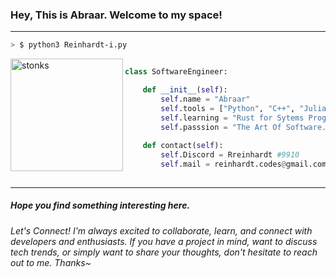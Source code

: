 ### Hey, This is Abraar. Welcome to my space! 

---

```zsh
> $ python3 Reinhardt-i.py
```
<img align="left" src="https://media.tenor.com/y2JXkY1pXkwAAAAC/cat-computer.gif" alt="stonks" width="180" />


```python

class SoftwareEngineer:

    def __init__(self):
        self.name = "Abraar"
        self.tools = ["Python", "C++", "Julia", "Flutter"]
        self.learning = "Rust for Sytems Programming"
        self.passsion = "The Art Of Software."
        
    def contact(self):
        self.Discord = Rreinhardt #9910
        self.mail = reinhardt.codes@gmail.com
        
```

---

##### Hope you find something interesting here. 
###### Let's Connect! I'm always excited to collaborate, learn, and connect with developers and enthusiasts. If you have a project in mind, want to discuss tech trends, or simply want to share your thoughts, don't hesitate to reach out to me. Thanks~
